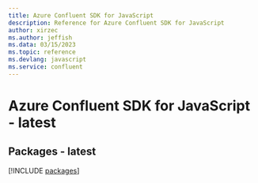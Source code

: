 ```yaml
---
title: Azure Confluent SDK for JavaScript
description: Reference for Azure Confluent SDK for JavaScript
author: xirzec
ms.author: jeffish
ms.data: 03/15/2023
ms.topic: reference
ms.devlang: javascript
ms.service: confluent
---
```

# Azure Confluent SDK for JavaScript - latest
## Packages - latest
[!INCLUDE [packages](confluent-index.md)]